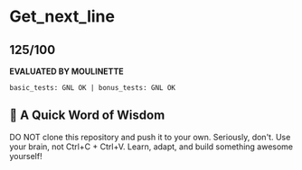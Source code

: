 # Get_next_line

## 125/100

**EVALUATED BY MOULINETTE**
```
basic_tests: GNL OK | bonus_tests: GNL OK
```

## 🚨 A Quick Word of Wisdom
DO NOT clone this repository and push it to your own. Seriously, don't.
Use your brain, not Ctrl+C + Ctrl+V. Learn, adapt, and build something awesome yourself!
